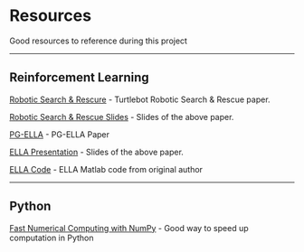 # Resources
Good resources to reference during this project

----------

## Reinforcement Learning ##
[Robotic Search & Rescure](http://www.princeton.edu/~lilee/reu_paper.pdf) - Turtlebot Robotic Search & Rescue paper.

[Robotic Search & Rescue Slides](http://www.princeton.edu/~lilee/reu_presentation.pdf) - Slides of the above paper.

[PG-ELLA](http://jmlr.org/proceedings/papers/v32/ammar14.pdf) - PG-ELLA Paper

[ELLA Presentation](http://www.seas.upenn.edu/~eeaton/papers/slides-Ruvolo2013ELLA.pdf) - Slides of the above paper.

[ELLA Code](http://www.seas.upenn.edu/~eeaton/software/ELLAv1.0.zip) - ELLA Matlab code from original author

----------

## Python ##
[Fast Numerical Computing with NumPy](https://speakerdeck.com/jakevdp/losing-your-loops-fast-numerical-computing-with-numpy-pycon-201) - Good way to speed up computation in Python
